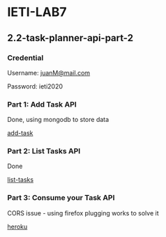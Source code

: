 # IETI-LAB7

## 2.2-task-planner-api-part-2

### Credential

Username: juanM@mail.com

Password: ieti2020


### Part 1: Add Task API

Done, using mongodb to store data

[add-task](https://taskplannerv2.azurewebsites.net/api/add-task?code=wVv06lDgupGeApPk7WXEzrwUFO70ZBicAabRT0NBEgcpxflEXPpjOg==)

### Part 2: List Tasks API

Done

[list-tasks](https://taskplannerv2.azurewebsites.net/api/list-tasks?code=aJTiHo7Fog2qBwr7IdTv/zL4yCUpol8INmfSfyz5dcaghnrToDgvbA==)


### Part 3: Consume your Task API

CORS issue - using firefox plugging works to solve it

[heroku](https://obscure-plains-78698.herokuapp.com/)